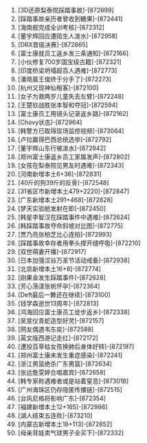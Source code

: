 
1. [3D还原梨泰院踩踏事故]-[872699]
1. [踩踏事故亲历者曾收到糖果]-[872441]
1. [海南舰完成全训考核]-[872312]
1. [董宇辉回应遭陌生人泼水]-[872958]
1. [DRX晋级决赛]-[872865]
1. [富士康就员工返乡发三条通知]-[872166]
1. [小伙修复700岁国宝级古籍]-[872321]
1. [印度桥梁坍塌超百人遇难]-[872773]
1. [潘晓晨王俊终于分手了]-[872273]
1. [杭州又现神仙租客]-[872100]
1. [女子为救两岁儿童失去左臂]-[872248]
1. [王楚钦战胜张本智和夺冠]-[872594]
1. [富士康员工用镜头记录返乡路]-[872162]
1. [Chovy状态]-[872964]
1. [韩警方已取得现场监控视频]-[873064]
1. [卢拉赢得巴西总统选举]-[872792]
1. [董宇辉山东行被泼水]-[872842]
1. [郑州富士康返乡员工家属发声]-[872802]
1. [女孩在梨泰院见男友时遇难]-[872343]
1. [河南新增本土6+36]-[872831]
1. [40斤的狗39斤的反骨]-[872548]
1. [31省区市新增本土479+2220]-[872847]
1. [广东新增本土291+468]-[872828]
1. [梦天实验舱发射在即]-[872450]
1. [韩星李智汉在踩踏事件中遇难]-[872624]
1. [韩踩踏事故夺命斜坡对比图]-[872775]
1. [贾乃亮张柏芝比心连拍]-[872993]
1. [踩踏事故幸存者用拳头撑开缝呼吸]-[872210]
1. [双世萌妻开播]-[872917]
1. [日本加强涩谷万圣节活动戒备]-[872938]
1. [北京新增本土16+8]-[872774]
1. [刚果金发生踩踏事件]-[872628]
1. [芳心荡漾张帆怀孕]-[872364]
1. [Deft最后一舞还在继续]-[873100]
1. [钱学森逝世13周年]-[872813]
1. [鸿海回应富士康员工徒步返乡]-[872338]
1. [吴宣仪青蛇造型好灵]-[872157]
1. [网友偶遇韦东奕]-[872588]
1. [英文版西游记走红]-[872172]
1. [遭投百草枯女孩换肺后身体好转]-[872197]
1. [郑州富士康未发生重症感染]-[872241]
1. [浙江男篮绝杀广东男篮]-[872634]
1. [张远詹雯婷合唱嘉宾]-[872658]
1. [韩专家称遇难者或是站着窒息]-[873018]
1. [广州海珠区仍存隐匿传播链]-[872515]
1. [台风尼格将影响广东]-[872354]
1. [福建新增本土12+165]-[872986]
1. [湖人结束五连败]-[873210]
1. [内蒙古新增本土18+113]-[872852]
1. [母亲背娃卖气球男子全买下]-[872332]